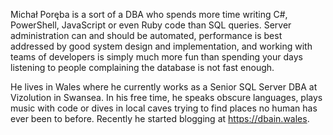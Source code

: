 Michał Poręba is a sort of a DBA who spends more time writing C#, PowerShell, JavaScript
or even Ruby code than SQL queries. Server administration can and should be automated,
performance is best addressed by good system design and implementation, and working with teams
of developers is simply much more fun than spending your days listening to people complaining
the database is not fast enough.

He lives in Wales where he currently works as a Senior SQL Server DBA at Vizolution in Swansea.
In his free time, he speaks obscure languages, plays music with code or dives in local caves 
trying to find places no human has ever been to before. Recently he started blogging at https://dbain.wales.
